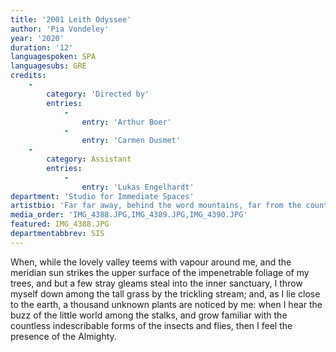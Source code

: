 ```yaml
---
title: '2001 Leith Odyssee'
author: 'Pia Vondeley'
year: '2020'
duration: '12'
languagespoken: SPA
languagesubs: GRE
credits:
    -
        category: 'Directed by'
        entries:
            -
                entry: 'Arthur Boer'
            -
                entry: 'Carmen Dusmet'
    -
        category: Assistant
        entries:
            -
                entry: 'Lukas Engelhardt'
department: 'Studio for Immediate Spaces'
artistbio: 'Far far away, behind the word mountains, far from the countries Vokalia and Consonantia, there live the blind texts. Separated they live in Bookmarksgrove right at the coast of the Semantics, a large language ocean. A small river named Duden flows by their place and supplies it with the necessary regelialia. It is a paradisematic country, in which roasted parts of sentences fly into your mouth. Even the all-powerful Pointing has no control about the blind texts it is an almost unorthographic life One day however a small line of blind text by the name of Lorem Ipsum decided to leave for the far World of Grammar. The Big Oxmox advised her not to do so, because there were thousands of bad Commas, wild Question Marks and devious Semikoli, but the Little Blind Text didn’t listen. She packed her seven versalia, put her initial into the belt and made herself on the way. When she reached the first hills of the Italic Mountains, she had a last view back on the skyline of her hometown Bookmarksgrove, the headline of Alphabet Village and the subline of her own road, the Line Lane.'
media_order: 'IMG_4388.JPG,IMG_4389.JPG,IMG_4390.JPG'
featured: IMG_4388.JPG
departmentabbrev: SIS
---
```


When, while the lovely valley teems with vapour around me, and the meridian sun strikes the upper surface of the impenetrable foliage of my trees, and but a few stray gleams steal into the inner sanctuary, I throw myself down among the tall grass by the trickling stream; and, as I lie close to the earth, a thousand unknown plants are noticed by me: when I hear the buzz of the little world among the stalks, and grow familiar with the countless indescribable forms of the insects and flies, then I feel the presence of the Almighty.